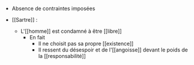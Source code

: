 - Absence de contraintes imposées

- [[Sartre]] :
	- L'[[homme]] est condamné à être [[libre]]
	    - En fait
	      - Il ne choisit pas sa propre [[existence]]
	      - Il ressent du désespoir et de l'[[angoisse]] devant le poids de la [[responsabilité]]